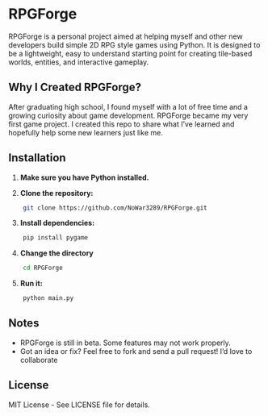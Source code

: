 # RPGForge

RPGForge is a personal project aimed at helping myself and other new developers build simple 2D RPG style games using Python. It is designed to be a lightweight, easy to understand starting point for creating tile-based worlds, entities, and interactive gameplay.

## Why I Created RPGForge?

After graduating high school, I found myself with a lot of free time and a growing curiosity about game development. RPGForge became my very first game project. I created this repo to share what I’ve learned and hopefully help some new learners just like me.

## Installation

1. **Make sure you have Python installed.**

2. **Clone the repository:**
```bash
    git clone https://github.com/NoWar3289/RPGForge.git
   ```

3. **Install dependencies:**
```bash
    pip install pygame
   ```

4. **Change the directory**
```bash
    cd RPGForge
   ```

5. **Run it:**
```bash
    python main.py
   ```

## Notes

* RPGForge is still in beta. Some features may not work properly.
* Got an idea or fix? Feel free to fork and send a pull request! I’d love to collaborate

## License

MIT License - See LICENSE file for details.

<br/>
